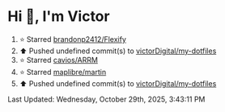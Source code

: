<h1>Hi 👋, I'm Victor </h1>

<!--RECENT_ACTIVITY:start-->
1. ⭐ Starred [brandonp2412/Flexify](https://github.com/brandonp2412/Flexify)<br>
2. ⬆️ Pushed undefined commit(s) to [victorDigital/my-dotfiles](https://github.com/victorDigital/my-dotfiles)<br>
3. ⭐ Starred [cavios/ARRM](https://github.com/cavios/ARRM)<br>
4. ⭐ Starred [maplibre/martin](https://github.com/maplibre/martin)<br>
5. ⬆️ Pushed undefined commit(s) to [victorDigital/my-dotfiles](https://github.com/victorDigital/my-dotfiles)<br>
<!--RECENT_ACTIVITY:end-->

<!--RECENT_ACTIVITY:last_update-->
Last Updated: Wednesday, October 29th, 2025, 3:43:11 PM
<!--RECENT_ACTIVITY:last_update_end-->
